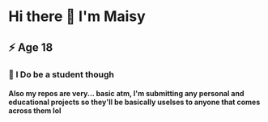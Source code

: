 # Hi there 👋 I'm Maisy
## ⚡ Age 18
### 💬 I Do be a student though 
#### Also my repos are very... basic atm, I'm submitting any personal and educational projects so they'll be basically uselses to anyone that comes across them lol


<!--
**Journetta/Journetta** is a ✨ _special_ ✨ repository because its `README.md` (this file) appears on your GitHub profile.

Here are some ideas to get you started:

- 🔭 I’m currently working on ...
- 🌱 I’m currently learning ...
- 👯 I’m looking to collaborate on ...
- 🤔 I’m looking for help with ...
- 💬 I Do be a student though Ask me about ...
- 📫 How to reach me: ...
- 😄 Pronouns: ...
- ⚡ Fun fact: ...
-->
